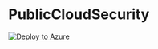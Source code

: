# PublicCloudSecurity

[![Deploy to Azure](https://aka.ms/deploytoazurebutton)](https://portal.azure.com/#create/Microsoft.Template/uri/https%3A%2F%2Fraw.githubusercontent.com%2Frkrish75%2FPublicCloudSecurity%2Fmain%2FSingleFTDv_MarketImage.json)
